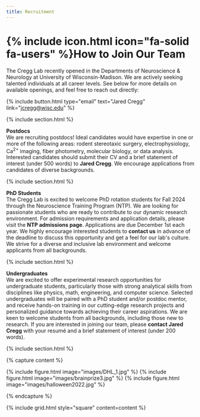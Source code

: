 ```yaml
---
title: Recruitment
---
```


# {% include icon.html icon="fa-solid fa-users" %}How to Join Our Team

The Cregg Lab recently opened in the Departments of Neuroscience & Neurology at University of Wisconsin-Madison. We are actively seeking talented individuals at all career levels. See below for more details on available openings, and feel free to reach out directly: 

{%
  include button.html
  type="email"
  text="Jared Cregg"
  link="jcregg@wisc.edu"
%}

{% include section.html %}

**Postdocs**<br>
We are recruiting postdocs! Ideal candidates would have expertise in one or more of the following areas: rodent stereotaxic surgery, electrophysiology, Ca<sup>2+</sup> imaging, fiber photometry, molecular biology, or data analysis. Interested candidates should submit their CV and a brief statement of interest (under 500 words) to <a href="mailto:jcregg@wisc.edu" style="text-decoration: none;"><strong>Jared Cregg</strong></a>. We encourage applications from candidates of diverse backgrounds. 

{% include section.html %}

**PhD Students**<br>
The Cregg Lab is excited to welcome PhD rotation students for Fall 2024 through the Neuroscience Training Program (NTP). We are looking for passionate students who are ready to contribute to our dynamic research environment. For admission requirements and application details, please visit the <a href="https://ntp.neuroscience.wisc.edu/admissions/" style="text-decoration: none;"><strong>NTP admissions page</strong></a>. Applications are due December 1st each year. We highly encourage interested students to <a href="mailto:jcregg@wisc.edu" style="text-decoration: none;"><strong>contact us</strong></a> in advance of the deadline to discuss this opportunity and get a feel for our lab's culture. We strive for a diverse and inclusive lab environment and welcome applicants from all backgrounds.

{% include section.html %}

**Undergraduates**<br>
We are excited to offer experimental research opportunities for undergraduate students, particularly those with strong analytical skills from disciplines like physics, math, engineering, and computer science. Selected undergraduates will be paired with a PhD student and/or postdoc mentor, and receive hands-on training in our cutting-edge research projects and personalized guidance towards achieving their career aspirations. We are keen to welcome students from all backgrounds, including those new to research. If you are interested in joining our team, please <a href="mailto:jcregg@wisc.edu" style="text-decoration: none;"><strong>contact Jared Cregg</strong></a> with your resumé and a brief statement of interest (under 200 words).


{% include section.html %}

{% capture content %}

{% include figure.html image="images/DHL_1.jpg" %}
{% include figure.html image="images/brainprize3.jpg" %}
{% include figure.html image="images/halloween2022.jpg" %}

{% endcapture %}

{% include grid.html style="square" content=content %}
